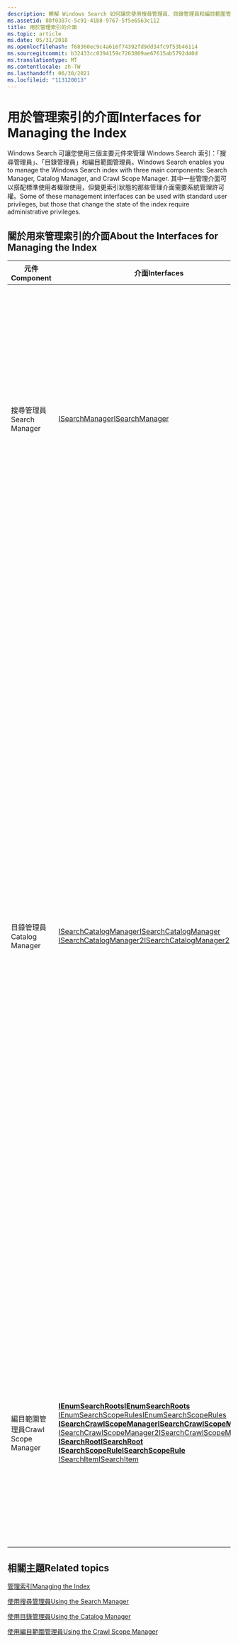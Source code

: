 ```yaml
---
description: 瞭解 Windows Search 如何讓您使用搜尋管理員、目錄管理員和編目範圍管理員來管理 Windows Search 索引。
ms.assetid: 80f0387c-5c91-41b8-9767-5f5e6563c112
title: 用於管理索引的介面
ms.topic: article
ms.date: 05/31/2018
ms.openlocfilehash: f68360ec9c4a616f74392fd9dd34fc9f53b46114
ms.sourcegitcommit: b32433cc0394159c7263809ae67615ab5792d40d
ms.translationtype: MT
ms.contentlocale: zh-TW
ms.lasthandoff: 06/30/2021
ms.locfileid: "113120013"
---
```

# <a name="interfaces-for-managing-the-index"></a><span data-ttu-id="44f8f-103">用於管理索引的介面</span><span class="sxs-lookup"><span data-stu-id="44f8f-103">Interfaces for Managing the Index</span></span>

<span data-ttu-id="44f8f-104">Windows Search 可讓您使用三個主要元件來管理 Windows Search 索引：「搜尋管理員」、「目錄管理員」和編目範圍管理員。</span><span class="sxs-lookup"><span data-stu-id="44f8f-104">Windows Search enables you to manage the Windows Search index with three main components: Search Manager, Catalog Manager, and Crawl Scope Manager.</span></span> <span data-ttu-id="44f8f-105">其中一些管理介面可以搭配標準使用者權限使用，但變更索引狀態的那些管理介面需要系統管理許可權。</span><span class="sxs-lookup"><span data-stu-id="44f8f-105">Some of these management interfaces can be used with standard user privileges, but those that change the state of the index require administrative privileges.</span></span>

## <a name="about-the-interfaces-for-managing-the-index"></a><span data-ttu-id="44f8f-106">關於用來管理索引的介面</span><span class="sxs-lookup"><span data-stu-id="44f8f-106">About the Interfaces for Managing the Index</span></span>

<table>
<colgroup>
<col style="width: 33%" />
<col style="width: 33%" />
<col style="width: 33%" />
</colgroup>
<thead>
<tr class="header">
<th><span data-ttu-id="44f8f-107">元件</span><span class="sxs-lookup"><span data-stu-id="44f8f-107">Component</span></span></th>
<th><span data-ttu-id="44f8f-108">介面</span><span class="sxs-lookup"><span data-stu-id="44f8f-108">Interfaces</span></span></th>
<th><span data-ttu-id="44f8f-109">描述</span><span class="sxs-lookup"><span data-stu-id="44f8f-109">Description</span></span></th>
</tr>
</thead>
<tbody>
<tr class="odd">
<td><span data-ttu-id="44f8f-110">搜尋管理員</span><span class="sxs-lookup"><span data-stu-id="44f8f-110">Search Manager</span></span></td>
<td><span data-ttu-id="44f8f-111"><a href="/windows/desktop/api/Searchapi/nn-searchapi-isearchmanager">ISearchManager</a></span><span class="sxs-lookup"><span data-stu-id="44f8f-111"><a href="/windows/desktop/api/Searchapi/nn-searchapi-isearchmanager">ISearchManager</a></span></span></td>
<td><span data-ttu-id="44f8f-112">提供方法來取得和設定 Windows Search 的相關資訊：</span><span class="sxs-lookup"><span data-stu-id="44f8f-112">Provides methods to retrieve and set information about Windows Search:</span></span>
<ul>
<li><span data-ttu-id="44f8f-113">取得特定目錄之目錄管理員的實例。</span><span class="sxs-lookup"><span data-stu-id="44f8f-113">Getting an instance of the Catalog Manager for a specific catalog.</span></span></li>
<li><span data-ttu-id="44f8f-114">取得或設定 proxy 資訊。</span><span class="sxs-lookup"><span data-stu-id="44f8f-114">Getting or setting proxy information.</span></span></li>
<li><span data-ttu-id="44f8f-115">取得 Windows Search 引擎的版本資訊。</span><span class="sxs-lookup"><span data-stu-id="44f8f-115">Getting version information about the Windows Search engine.</span></span></li>
</ul>
<span data-ttu-id="44f8f-116">如需詳細資訊，請參閱 <a href="-search-3x-wds-mngidx-searchmanager.md">使用搜尋管理員</a>。</span><span class="sxs-lookup"><span data-stu-id="44f8f-116">For more information, see <a href="-search-3x-wds-mngidx-searchmanager.md">Using the Search Manager</a>.</span></span><br/></td>
</tr>
<tr class="even">
<td><span data-ttu-id="44f8f-117">目錄管理員</span><span class="sxs-lookup"><span data-stu-id="44f8f-117">Catalog Manager</span></span></td>
<td><span data-ttu-id="44f8f-118"><a href="/windows/desktop/api/Searchapi/nn-searchapi-isearchcatalogmanager">ISearchCatalogManager</a></span><span class="sxs-lookup"><span data-stu-id="44f8f-118"><a href="/windows/desktop/api/Searchapi/nn-searchapi-isearchcatalogmanager">ISearchCatalogManager</a></span></span><br/> <span data-ttu-id="44f8f-119"><a href="/windows/desktop/api/searchapi/nn-searchapi-isearchcatalogmanager2">ISearchCatalogManager2</a></span><span class="sxs-lookup"><span data-stu-id="44f8f-119"><a href="/windows/desktop/api/searchapi/nn-searchapi-isearchcatalogmanager2">ISearchCatalogManager2</a></span></span><br/></td>
<td><span data-ttu-id="44f8f-120">提供管理個別搜尋目錄的方法，例如造成重新編制索引或設定超時時間。</span><span class="sxs-lookup"><span data-stu-id="44f8f-120">Provides methods to manage an individual search catalog, such as causing a re-indexing or setting time-outs.</span></span> <span data-ttu-id="44f8f-121">此介面會在四個區域中管理目錄：</span><span class="sxs-lookup"><span data-stu-id="44f8f-121">This interface manages the catalog in four areas:</span></span>
<ul>
<li><span data-ttu-id="44f8f-122">目錄內容-確保新的資料已編制索引，而且其他應用程式和元件可以正常運作，方法是強制重新編制所有或部分類別目錄的索引，或重設整個目錄。</span><span class="sxs-lookup"><span data-stu-id="44f8f-122">Catalog contents - ensuring that new data is indexed and that other applications and components work properly by forcing a re-indexing of all or part of the catalog or by resetting the entire catalog.</span></span></li>
<li><span data-ttu-id="44f8f-123">目錄屬性-設定屬性，以決定當連接到通訊協定處理常式時，目錄如何管理時間超時，以及如何在搜尋中處理變音符號標記。</span><span class="sxs-lookup"><span data-stu-id="44f8f-123">Catalog properties - setting properties that determine how the catalog manages time-outs when connecting to protocol handlers and how diacritical marks are treated in searches.</span></span></li>
<li><span data-ttu-id="44f8f-124">目錄狀態-取得目錄的相關資訊，包括狀態、大小和目前的活動狀態。</span><span class="sxs-lookup"><span data-stu-id="44f8f-124">Catalog status - getting information about the catalog, including status, size, and current activity state.</span></span></li>
<li><span data-ttu-id="44f8f-125">存取其他介面-抓取編目範圍管理員所需的其他搜尋相關介面、資料變更通知，以及 <a href="/windows/desktop/api/Searchapi/nn-searchapi-isearchqueryhelper"><strong>ISearchQueryHelper</strong></a> 介面。</span><span class="sxs-lookup"><span data-stu-id="44f8f-125">Access to other interfaces - retrieving other search-related interfaces required by the Crawl Scope Manager, data change notifications, and the <a href="/windows/desktop/api/Searchapi/nn-searchapi-isearchqueryhelper"><strong>ISearchQueryHelper</strong></a> interface.</span></span></li>
</ul>
<span data-ttu-id="44f8f-126">如需詳細資訊，請參閱 <a href="-search-3x-wds-mngidx-catalog-manager.md">使用目錄管理員</a>。</span><span class="sxs-lookup"><span data-stu-id="44f8f-126">For more information, see <a href="-search-3x-wds-mngidx-catalog-manager.md">Using the Catalog Manager</a>.</span></span><br/></td>
</tr>
<tr class="odd">
<td><span data-ttu-id="44f8f-127">編目範圍管理員</span><span class="sxs-lookup"><span data-stu-id="44f8f-127">Crawl Scope Manager</span></span></td>
<td><span data-ttu-id="44f8f-128"><a href="/windows/desktop/api/Searchapi/nn-searchapi-ienumsearchroots"><strong>IEnumSearchRoots</strong></a></span><span class="sxs-lookup"><span data-stu-id="44f8f-128"><a href="/windows/desktop/api/Searchapi/nn-searchapi-ienumsearchroots"><strong>IEnumSearchRoots</strong></a></span></span><br/> <span data-ttu-id="44f8f-129"><a href="/windows/desktop/api/searchapi/nn-searchapi-ienumsearchscoperules">IEnumSearchScopeRules</a></span><span class="sxs-lookup"><span data-stu-id="44f8f-129"><a href="/windows/desktop/api/searchapi/nn-searchapi-ienumsearchscoperules">IEnumSearchScopeRules</a></span></span><br/> <span data-ttu-id="44f8f-130"><a href="/windows/desktop/api/Searchapi/nn-searchapi-isearchcrawlscopemanager"><strong>ISearchCrawlScopeManager</strong></a></span><span class="sxs-lookup"><span data-stu-id="44f8f-130"><a href="/windows/desktop/api/Searchapi/nn-searchapi-isearchcrawlscopemanager"><strong>ISearchCrawlScopeManager</strong></a></span></span><br/> <span data-ttu-id="44f8f-131"><a href="/windows/desktop/api/searchapi/nn-searchapi-isearchcrawlscopemanager2">ISearchCrawlScopeManager2</a></span><span class="sxs-lookup"><span data-stu-id="44f8f-131"><a href="/windows/desktop/api/searchapi/nn-searchapi-isearchcrawlscopemanager2">ISearchCrawlScopeManager2</a></span></span><br/> <span data-ttu-id="44f8f-132"><a href="/windows/desktop/api/Searchapi/nn-searchapi-isearchroot"><strong>ISearchRoot</strong></a></span><span class="sxs-lookup"><span data-stu-id="44f8f-132"><a href="/windows/desktop/api/Searchapi/nn-searchapi-isearchroot"><strong>ISearchRoot</strong></a></span></span><br/> <span data-ttu-id="44f8f-133"><a href="/windows/desktop/api/Searchapi/nn-searchapi-isearchscoperule"><strong>ISearchScopeRule</strong></a></span><span class="sxs-lookup"><span data-stu-id="44f8f-133"><a href="/windows/desktop/api/Searchapi/nn-searchapi-isearchscoperule"><strong>ISearchScopeRule</strong></a></span></span><br/> <span data-ttu-id="44f8f-134"><a href="/windows/desktop/search/-search-isearchitem">ISearchItem</a></span><span class="sxs-lookup"><span data-stu-id="44f8f-134"><a href="/windows/desktop/search/-search-isearchitem">ISearchItem</a></span></span><br/></td>
<td><span data-ttu-id="44f8f-135">提供方法來通知搜尋引擎有關要編目或監看的容器，以及要在索引中包含或排除的容器底下的專案。</span><span class="sxs-lookup"><span data-stu-id="44f8f-135">Provides methods to inform the search engine about containers to crawl or watch, and items under those containers to include or exclude in the index.</span></span> <span data-ttu-id="44f8f-136">您也可以查詢編目範圍管理員，以查看特定的 URL 是否在編目範圍中。</span><span class="sxs-lookup"><span data-stu-id="44f8f-136">You can also query the Crawl Scope Manager to see if a particular URL is in the crawl scope.</span></span> <span data-ttu-id="44f8f-137">如需詳細資訊，請參閱 <a href="-search-3x-wds-extidx-csm.md">使用編目範圍管理員</a>。</span><span class="sxs-lookup"><span data-stu-id="44f8f-137">For more information, see <a href="-search-3x-wds-extidx-csm.md">Using the Crawl Scope Manager</a>.</span></span><br/></td>
</tr>
</tbody>
</table>

## <a name="related-topics"></a><span data-ttu-id="44f8f-138">相關主題</span><span class="sxs-lookup"><span data-stu-id="44f8f-138">Related topics</span></span>

[<span data-ttu-id="44f8f-139">管理索引</span><span class="sxs-lookup"><span data-stu-id="44f8f-139">Managing the Index</span></span>](-search-3x-wds-mngidx-overview.md)

[<span data-ttu-id="44f8f-140">使用搜尋管理員</span><span class="sxs-lookup"><span data-stu-id="44f8f-140">Using the Search Manager</span></span>](-search-3x-wds-mngidx-searchmanager.md)

[<span data-ttu-id="44f8f-141">使用目錄管理員</span><span class="sxs-lookup"><span data-stu-id="44f8f-141">Using the Catalog Manager</span></span>](-search-3x-wds-mngidx-catalog-manager.md)

[<span data-ttu-id="44f8f-142">使用編目範圍管理員</span><span class="sxs-lookup"><span data-stu-id="44f8f-142">Using the Crawl Scope Manager</span></span>](-search-3x-wds-extidx-csm.md)

